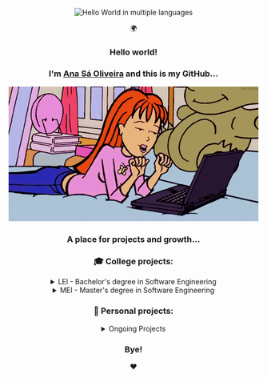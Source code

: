 <div align="center">
<p>
  <img src="https://readme-typing-svg.herokuapp.com?font=Fira+Code&size=22&color=FF69B4&center=true&vCenter=true&width=300&height=30&duration=3000&pause=1000&lines=Hello+World;Olá+Mundo;Hola+Mundo;Bonjour+le+monde;Ciao+Mondo;Hallo+Welt;こんにちは世界;안녕하세요+세계;Привет+мир;你好，世界;مرحبا+بالعالم" alt="Hello World in multiple languages" style="max-width: 100%; height: auto;" />
</p>
<p>🌍</p>
<h3>Hello world!</h3>
<h3>I'm <a href="https://a104437ana.github.io/">Ana Sá Oliveira</a> and this is my GitHub...</h3>
<p>
  <img src="gif.gif"/>
</p>
<h3>A place for projects and growth...</h3>
<h3>🎓 College projects:</h3>
<details>
  <summary>LEI - Bachelor's degree in Software Engineering</summary>
<details>
  <summary>1st year</summary>

| 🗓️ Year | 🗓️ Semester | 🗂️ Project | ✅ Grade |
|:---------:|:---------:|:---------:|:---------:|
| 1st | 1st | [LI1](https://github.com/a104437ana/LI1) | 16/20 |
| 1st | 2nd | [LI2](https://github.com/a104437ana/LI2) | 18/20 |
</details>
<details>
  <summary>2nd year</summary>

| 🗓️ Year | 🗓️ Semester | 🗂️ Project | ✅ Grade |
|:---------:|:---------:|:---------:|:---------:|
| 2nd | 1st | [LI3](https://github.com/a104437ana/LI3) | 19/20 |
| 2nd | 2nd | [BD](https://github.com/a104437ana/BD) | 19/20 |
| 2nd | 2nd | [IO](https://github.com/a104437ana/IO) | 17/20 |
| 2nd | 2nd | [POO](https://github.com/a104437ana/POO) | 18/20 |
| 2nd | 2nd | [RC](https://github.com/a104437ana/RC) | 16.83/20 |
| 2nd | 2nd | [SO](https://github.com/a104437ana/SO) | 19.1/20 |
</details>
<details>
  <summary>3rd year</summary>

| 🗓️ Year | 🗓️ Semester | 🗂️ Project | ✅ Grade |
|:---------:|:---------:|:---------:|:---------:|
| 3rd | 1st | [CP](https://github.com/a104437ana/CP) | 19/20 |
| 3rd | 1st | [CC](https://github.com/a104437ana/CC) | 14.1/20 |
| 3rd | 1st | [DSS](https://github.com/a104437ana/DSS) | 18/20 |
| 3rd | 1st | [IA](https://github.com/a104437ana/IA) | 17/20 |
| 3rd | 1st | [LI4](https://github.com/a104437ana/LI4) | 17/20 |
| 3rd | 1st | [SD](https://github.com/a104437ana/SD) | 18.4/20 |
| 3rd | 2nd | [PL](https://github.com/a104437ana/PL) | 18/20 |
| 3rd | 2nd | [EW](https://github.com/a104437ana/EngWeb) | 17/20 |
| 3rd | 2nd | [CG](https://github.com/a104437ana/CG) | 20/20 |
| 3rd | 2nd | [ADI](https://github.com/a104437ana/ADI) | 20/20 |
| 3rd | 2nd | [SSI](https://github.com/a104437ana/SSI) | 16.85/20 |
| 3rd | 2nd | [IPM](https://github.com/a104437ana/IPM) | 19/20 |
</details>
</details>
<details>
  <summary>MEI - Master's degree in Software Engineering</summary>
  <details>
  <summary>4th year</summary>
    ...
</details>
  <details>
  <summary>5th year</summary>
    ...
</details>
</details>
<h3>🌷 Personal projects:</h3>
<details>
  <summary>Ongoing Projects</summary>

| 🔍 Overview | 🗂️ Project |
|:---------:|:---------:|
| Personal site to showcase my work | [a104437ana.github.io](https://github.com/a104437ana/a104437ana.github.io) |
</details>
<h3>Bye!</h3>
<p>❤️</p>
</div>
